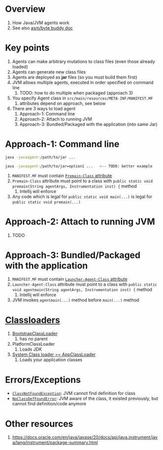 # Overview
1. How Java/JVM agents work
1. See also [asm/byte buddy doc](./bytecode_asm_aspects.md)


# Key points
1. Agents can make arbitrary mutations to class files (even those already loaded)
1. Agents can generate new class files
1. Agents are deployed as **jar** files (so you must build them first)
1. JVM allows multiple agents, executed in order specified on command line
    1. TODO: how to do multiple when packaged (approach 3)
1. You specify Agent class in `src/main/resources/META-INF/MANIFEST.MF`
    1. attributes depend on approach, see below
1. There are 3 ways to load agent
    1. Approach-1: Command line
    1. Approach-2: Attach to running JVM
    1. Approach-3: Bundled/Packaged with the application (into same Jar)


# Approach-1: Command line
```bash
java -javaagent:/path/to/jar ...

java -javaagent:/path/to/jar=option1 ...   <-- TODO: better example
```
1. `MANIFEST.MF` must contain [`Premain-Class` attribute](https://docs.oracle.com/en/java/javase/20/docs/api/java.instrument/java/lang/instrument/package-summary.html#manifest-attributes-heading)
1. `Premain-Class` attribute must point to a class with `public static void premain(String agentArgs, Instrumentation inst) {` method
    1. Intellij will enforce
1. Any code which is legal for `public static void main(...)` is legal for `public static void premain(...)`


# Approach-2: Attach to running JVM
1. TODO


# Approach-3: Bundled/Packaged with the application
1. `MANIFEST.MF` must contain [`Launcher-Agent-Class` attribute](https://docs.oracle.com/en/java/javase/20/docs/api/java.instrument/java/lang/instrument/package-summary.html#manifest-attributes-heading)
1. `Launcher-Agent-Class` attribute must point to a class with `public static void agentmain(String agentArgs, Instrumentation inst) {` method
    1. Intellij will enforce
1. JVM invokes `agentmain(...)` method before `main(...)` method


# [Classloaders](https://docs.oracle.com/en/java/javase/20/docs/api/java.base/java/lang/ClassLoader.html)
1. [BootstrapClassLoader](https://docs.oracle.com/en/java/javase/20/docs/api/java.base/java/lang/ClassLoader.html)
    1. has no parent
1. PlatformClassLoader
    1. Loads JDK
1. [System Class loader == AppClassLoader](https://docs.oracle.com/en/java/javase/20/docs/api/java.base/java/lang/ClassLoader.html#getSystemClassLoader())
    1. Loads your application classes


# Errors/Exceptions
- [`ClassNotFoundException`](https://docs.oracle.com/en/java/javase/20/docs/api/java.base/java/lang/ClassNotFoundException.html): JVM cannot find definition for class
- [`NoClassDefFoundError`](https://docs.oracle.com/en/java/javase/20/docs/api/java.base/java/lang/NoClassDefFoundError.html): JVM aware of the class, it existed previously, but cannot find definition/code anymore


# Other resources
1. https://docs.oracle.com/en/java/javase/20/docs/api/java.instrument/java/lang/instrument/package-summary.html